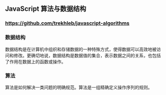 ## JavaScript 算法与数据结构

### https://github.com/trekhleb/javascript-algorithms

### 数据结构
数据结构是在计算机中组织和存储数据的一种特殊方式，使得数据可以高效地被访问和修改。更确切地说，数据结构是数据值的集合，表示数据之间的关系，也包括了作用在数据上的函数或操作。

### 算法
算法是如何解决一类问题的明确规范。算法是一组精确定义操作序列的规则。